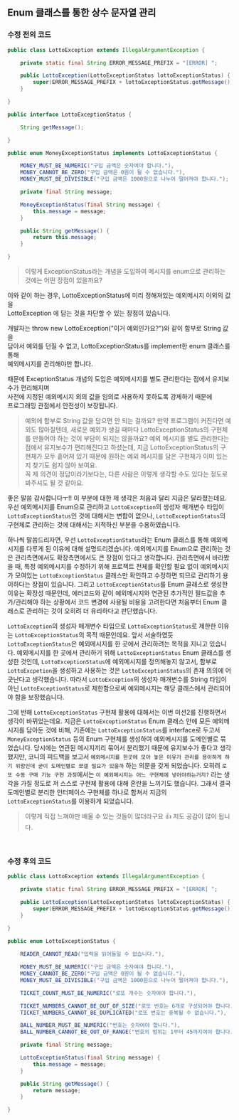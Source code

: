 ## Enum 클래스를 통한 상수 문자열 관리

### 수정 전의 코드
```java
public class LottoException extends IllegalArgumentException {

    private static final String ERROR_MESSAGE_PREFIX = "[ERROR] ";

    public LottoException(LottoExceptionStatus lottoExceptionStatus) {
        super(ERROR_MESSAGE_PREFIX + lottoExceptionStatus.getMessage());
    }

}
```
```java
public interface LottoExceptionStatus {

    String getMessage();

}
```

```java
public enum MoneyExceptionStatus implements LottoExceptionStatus {

    MONEY_MUST_BE_NUMERIC("구입 금액은 숫자여야 합니다."),
    MONEY_CANNOT_BE_ZERO("구입 금액은 0원이 될 수 없습니다."),
    MONEY_MUST_BE_DIVISIBLE("구입 금액은 1000원으로 나누어 떨어져야 합니다.");

    private final String message;

    MoneyExceptionStatus(final String message) {
        this.message = message;
    }

    public String getMessage() {
        return this.message;
    }

}
```

> 이렇게 ExceptionStatus라는 개념을 도입하여 메시지를 enum으로 관리하는 것에는 어떤 장점이 있을까요?

이와 같이 하는 경우, LottoExceptionStatus에 미리 정해져있는 예외메시지 이외의 값을  
LottoException 에 담는 것을 차단할 수 있는 장점이 있습니다.  

개발자는 throw new LottoException("이거 예외인가요?")와 같이 함부로 String 값을  
담아서 예외를 던질 수 없고, LottoExceptionStatus를 implement한 enum 클래스를 통해  
예외메시지를 관리해야만 합니다.  

때문에 ExceptionStatus 개념의 도입은 예외메시지를 별도 관리한다는 점에서 유지보수가 편리해지며  
사전에 지정된 예외메시지 외의 값을 임의로 사용하지 못하도록 강제하기 때문에  
프로그래밍 관점에서 안전성이 보장됩니다.  

> 예외에 함부로 String 값을 담으면 안 되는 걸까요? 만약 프로그램이 커진다면 예외도 많아질텐데, 새로운 예외가 생길 때마다 LottoExceptionStatus의 구현체를 만들어야 하는 것이 부담이 되지는 않을까요? 예외 메시지를 별도 관리한다는 점에서 유지보수가 편리해진다고 하셨는데, 지금 LottoExceptionStatus의 구현체가 모두 흩어져 있기 때문에 원하는 예외 메시지를 담은 구현체가 이미 있는지 찾기도 쉽지 않아 보여요.  
> 꼭 제 의견이 정답이라기보다는, 다른 사람은 이렇게 생각할 수도 있다는 정도로 봐주셔도 될 것 같아요.  

좋은 말씀 감사합니다ㅜ!! 이 부분에 대한 제 생각은 처음과 달리 지금은 달라졌는데요.  
우선 예외메시지를 Enum으로 관리하고 `LottoException`의 생성자 매개변수 타입이 `LottoExceptionStatus`인 것에 대해서는 변함이 없으나, `LottoExceptionStatus`의 구현체로 관리하는 것에 대해서는 지적하신 부분을 수용하였습니다.  

하나씩 말씀드리자면, 우선 `LottoExceptionStatus`라는 Enum 클래스를 통해 예외메시지를 다루게 된 이유에 대해 설명드리겠습니다. 예외메시지를 Enum으로 관리하는 것은 관리측면에서도 확장측면에서도 큰 장점이 있다고 생각합니다. 관리측면에서 바라봤을 때, 특정 예외메시지를 수정하기 위해 프로젝트 전체를 확인할 필요 없이 예외메시지가 모여있는 `LottoExceptionStatus` 클래스만 확인하고 수정하면 되므로 관리하기 용이하다는 장점이 있습니다. 그리고 `LottoExceptionStatus`를 Enum 클래스로 생성한 이유는 확장성 때문인데, 에러코드와 같이 예외메시지와 연관된 추가적인 필드값을 추가/관리해야 하는 상황에서 코드 변경에 사용될 비용을 고려한다면 처음부터 Enum 클래스로 관리하는 것이 오히려 더 유리하다고 판단했습니다.  

`LottoException`의 생성자 매개변수 타입으로 `LottoExceptionStatus`로 제한한 이유는 `LottoExceptionStatus`의 목적 때문인데요. 앞서 서술하였듯 `LottoExceptionStatus`은 예외메시지를 한 곳에서 관리하려는 목적을 지니고 있습니다. 예외메시지를 한 곳에서 관리하기 위해 `LottoExceptionStatus` Enum 클래스를 생성한 것인데, `LottoExceptionStatus`에 예외메시지를 정의해놓지 않고서, 함부로 `LottoExcpetion`을 생성하고 사용하는 것은 `LottoExceptionStatus`의 존재 의의에 어긋난다고 생각했습니다. 따라서 `LottoException`의 생성자 매개변수를 String 타입이 아닌 `LottoExceptionStatus`로 제한함으로써 예외메시지는 해당 클래스에서 관리되어야 함을 보장했습니다.  

그에 반해 `LottoExceptionStatus` 구현체 활용에 대해서는 이번 미션2를 진행하면서 생각이 바뀌었는데요. 지금은 `LottoExceptionStatus` Enum 클래스 안에 모든 예외메시지를 담아둔 것에 비해, 기존에는  `LottoExceptionStatus`를  interface로 두고서 `MoneyExceptionStatus` 등의 Enum 구현체를 생성하여 예외메시지를 도메인별로 묶었습니다. 당시에는 연관된 메시지끼리 묶어서 분리했기 때문에 유지보수가 좋다고 생각했지만, 코니의 피드백을 보고서 `예외메시지를 한곳에 모아 놓은 이유가 관리를 용이하게 하기 위함인데 굳이 도메인별로 쪼갤 필요가 있을까` 하는 의문을 갖게 되었습니다. 오히려 `로또 수동 구매 기능 구현 과정`에서는 `이 예외메시지는 어느 구현체에 넣어야하는거지?` 라는 생각을 가질 정도로 저 스스로 구현체 활용에 대해 혼란을 느끼기도 했습니다. 그래서 결국 도메인별로 분리한 인터페이스 구현체를 하나로 합쳐서 지금의 `LottoExceptionStatus`를 이용하게 되었습니다.  

> 이렇게 직접 느껴야만 배울 수 있는 것들이 많더라구요 👍 저도 공감이 많이 됩니다.

<br>

### 수정 후의 코드
```java
public class LottoException extends IllegalArgumentException {

    private static final String ERROR_MESSAGE_PREFIX = "[ERROR] ";

    public LottoException(LottoExceptionStatus lottoExceptionStatus) {
        super(ERROR_MESSAGE_PREFIX + lottoExceptionStatus.getMessage());
    }

}
```
```java
public enum LottoExceptionStatus {
 
    READER_CANNOT_READ("입력을 읽어들일 수 없습니다."),

    MONEY_MUST_BE_NUMERIC("구입 금액은 숫자여야 합니다."),
    MONEY_CANNOT_BE_ZERO("구입 금액은 0원이 될 수 없습니다."),
    MONEY_MUST_BE_DIVISIBLE("구입 금액은 1000원으로 나누어 떨어져야 합니다."),

    TICKET_COUNT_MUST_BE_NUMERIC("로또 개수는 숫자여야 합니다."),

    TICKET_NUMBERS_CANNOT_BE_OUT_OF_SIZE("로또 번호는 6개로 구성되어야 합니다."),
    TICKET_NUMBERS_CANNOT_BE_DUPLICATED("로또 번호는 중복될 수 없습니다."),

    BALL_NUMBER_MUST_BE_NUMERIC("번호는 숫자여야 합니다."),
    BALL_NUMBER_CANNOT_BE_OUT_OF_RANGE("번호의 범위는 1부터 45까지여야 합니다.");

    private final String message;

    LottoExceptionStatus(final String message) {
        this.message = message;
    }

    public String getMessage() {
        return message;
    }

}
```